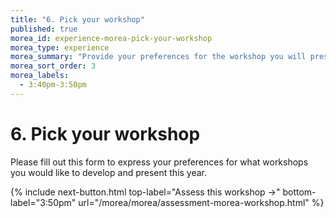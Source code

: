 ```yaml
---
title: "6. Pick your workshop"
published: true
morea_id: experience-morea-pick-your-workshop
morea_type: experience
morea_summary: "Provide your preferences for the workshop you will present this year."
morea_sort_order: 3
morea_labels:
  - 3:40pm-3:50pm
---
```


# 6. Pick your workshop

Please fill out this form to express your preferences for what workshops you would like to develop and present this year.

{% include next-button.html
top-label="Assess this workshop ->"
bottom-label="3:50pm"
url="/morea/morea/assessment-morea-workshop.html" %}
